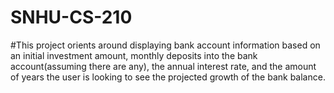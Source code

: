 # SNHU-CS-210
#This project orients around displaying bank account information based on an initial investment amount, monthly deposits into the bank account(assuming there are any), the annual interest rate, and the amount of years the user is looking to see the projected growth of the bank balance.
